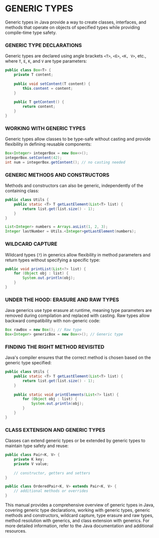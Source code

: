# GENERIC TYPES

Generic types in Java provide a way to create classes, interfaces, and methods that operate on objects of specified types while providing compile-time type safety.

### GENERIC TYPE DECLARATIONS

Generic types are declared using angle brackets `<T>`, `<E>`, `<K, V>`, etc., where `T`, `E`, `K`, and `V` are type parameters:

```java
public class Box<T> {
    private T content;
    
    public void setContent(T content) {
        this.content = content;
    }
    
    public T getContent() {
        return content;
    }
}
```

### WORKING WITH GENERIC TYPES

Generic types allow classes to be type-safe without casting and provide flexibility in defining reusable components:

```java
Box<Integer> integerBox = new Box<>();
integerBox.setContent(42);
int num = integerBox.getContent(); // no casting needed
```

### GENERIC METHODS AND CONSTRUCTORS

Methods and constructors can also be generic, independently of the containing class:

```java
public class Utils {
    public static <T> T getLastElement(List<T> list) {
        return list.get(list.size() - 1);
    }
}
```

```java
List<Integer> numbers = Arrays.asList(1, 2, 3);
Integer lastNumber = Utils.<Integer>getLastElement(numbers);
```

### WILDCARD CAPTURE

Wildcard types (`?`) in generics allow flexibility in method parameters and return types without specifying a specific type:

```java
public void printList(List<?> list) {
    for (Object obj : list) {
        System.out.println(obj);
    }
}
```

### UNDER THE HOOD: ERASURE AND RAW TYPES

Java generics use type erasure at runtime, meaning type parameters are removed during compilation and replaced with casting. Raw types allow backward compatibility with non-generic code:

```java
Box rawBox = new Box(); // Raw type
Box<Integer> genericBox = new Box<>(); // Generic type
```

### FINDING THE RIGHT METHOD REVISITED

Java's compiler ensures that the correct method is chosen based on the generic type specified:

```java
public class Utils {
    public static <T> T getLastElement(List<T> list) {
        return list.get(list.size() - 1);
    }
    
    public static void printElements(List<?> list) {
        for (Object obj : list) {
            System.out.println(obj);
        }
    }
}
```

### CLASS EXTENSION AND GENERIC TYPES

Classes can extend generic types or be extended by generic types to maintain type safety and reuse:

```java
public class Pair<K, V> {
    private K key;
    private V value;
    
    // constructor, getters and setters
}

public class OrderedPair<K, V> extends Pair<K, V> {
    // additional methods or overrides
}
```

This manual provides a comprehensive overview of generic types in Java, covering generic type declarations, working with generic types, generic methods and constructors, wildcard capture, type erasure and raw types, method resolution with generics, and class extension with generics. For more detailed information, refer to the Java documentation and additional resources.

